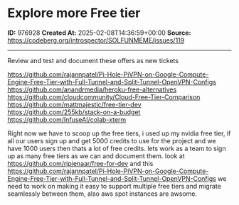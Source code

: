 # Explore more Free tier

**ID:** 976928
**Created At:** 2025-02-08T14:36:59+00:00
**Source:** https://codeberg.org/introspector/SOLFUNMEME/issues/119

---

Review and test and document these offers as new tickets 

https://github.com/rajannpatel/Pi-Hole-PiVPN-on-Google-Compute-Engine-Free-Tier-with-Full-Tunnel-and-Split-Tunnel-OpenVPN-Configs
https://github.com/anandrmedia/heroku-free-alternatives
https://github.com/cloudcommunity/Cloud-Free-Tier-Comparison
https://github.com/mattmajestic/free-tier-dev
https://github.com/255kb/stack-on-a-budget
https://github.com/InfuseAI/colab-xterm


Right now we have to scoop up the free tiers, i used up my nvidia free tier, if all our users sign up and get 5000 credits to use for the project and we have 1000 users then thats a lot of free credits. lets work as a team to sign up as many free tiers as we can and document them.  look at https://github.com/ripienaar/free-for-dev and this https://github.com/rajannpatel/Pi-Hole-PiVPN-on-Google-Compute-Engine-Free-Tier-with-Full-Tunnel-and-Split-Tunnel-OpenVPN-Configs we need to work on making it easy to support multiple free tiers and migrate seamlessly between them, also aws spot instances are awsome.